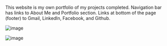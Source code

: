 This website is my own portfolio of my projects completed. Navigation bar has links to About Me and Portfolio section. Links at bottom of the page (footer) to Gmail, LinkedIn, Facebook, and Github. 

![image](https://user-images.githubusercontent.com/38441099/53138927-d0dd8880-353c-11e9-8d0e-3b7b3a745721.png)

![image](https://user-images.githubusercontent.com/38441099/53139041-2fa30200-353d-11e9-8901-694b76cf39c1.png)